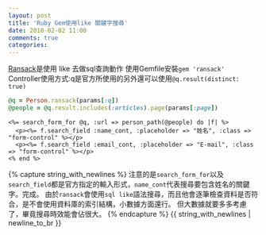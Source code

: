 ```yaml
---
layout: post
title: 'Ruby Gem使用like 關鍵字搜尋'
date: 2018-02-02 11:00
comments: true
categories:
---
```

[Ransack](https://github.com/activerecord-hackery/ransack)是使用 like 去做sql查詢動作
使用Gemfile安裝`gem 'ransack'`
Controller使用方式:q是官方所使用的另外還可以使用`@q.result(distinct: true)`
```ruby
@q = Person.ransack(params[:q])
@people = @q.result.includes(:articles).page(params[:page])
```
```erb
<%= search_form_for @q, :url => person_path(@people) do |f| %>
  <p><%= f.search_field :name_cont, :placeholder => "姓名", :class => "form-control" %></p>
  <p><%= f.search_field :email_cont, :placeholder => "E-mail", :class => "form-control" %></p>
<% end %>
```
{% capture string_with_newlines %}
注意的是`search_form_for`以及`search_field`都是官方指定的輸入形式，`name_cont`代表搜尋要包含姓名的關鍵字。完成。
由於`ransack`會使用`sql like`語法搜尋，而且他會逐筆檢查資料是否符合，是不會使用資料庫的索引結構，小數據方面還行。
但大數據就要多多考慮了，畢竟搜尋時效能會佔很大。
{% endcapture %}
{{ string_with_newlines | newline_to_br }}